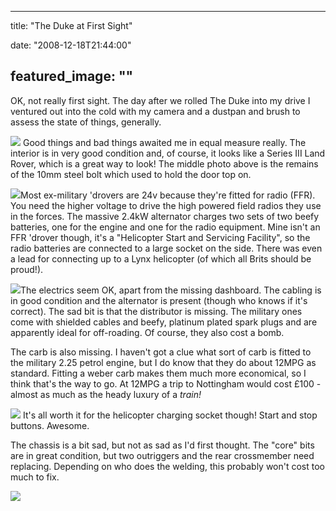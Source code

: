 
---
title: "The Duke at First Sight"

date: "2008-12-18T21:44:00"

featured_image: ""
---


OK, not really first sight.  The day after we rolled The Duke into my drive I ventured out into the cold with my camera and a dustpan and brush to assess the state of things, generally.

<a href="http://3.bp.blogspot.com/_62oTnOHwOSo/SUrG6s8IiWI/AAAAAAAAAB0/M2SszmJUOS8/s1600-h/IMG_4256.JPG"><img src="http://3.bp.blogspot.com/_62oTnOHwOSo/SUrG6s8IiWI/AAAAAAAAAB0/M2SszmJUOS8/s200/IMG_4256.JPG"/></a>
Good things and bad things awaited me in equal measure really.  The interior is in very good condition and, of course, it looks like a Series III Land Rover, which is a great way to look!  The middle photo above is the remains of the 10mm steel bolt which used to hold the door top on.

<a href="http://2.bp.blogspot.com/_62oTnOHwOSo/SUrJKbToNxI/AAAAAAAAACU/SMh-qJeGhPk/s1600-h/IMG_4283.JPG"><img src="http://2.bp.blogspot.com/_62oTnOHwOSo/SUrJKbToNxI/AAAAAAAAACU/SMh-qJeGhPk/s200/IMG_4283.JPG"/></a>Most ex-<span>military</span> 'drovers are 24v because they're fitted for radio (<span><span>FFR</span></span>).  You need the higher voltage to drive the high powered field radios they use in the forces.  The massive 2.4kW alternator charges two sets of two beefy batteries, one for the engine and one for the radio equipment.  Mine isn't an <span><span>FFR</span></span> 'drover though, it's a "Helicopter Start and Servicing Facility", so the radio batteries are connected to a large socket on the side.  There was even a lead for connecting up to a Lynx helicopter (of which all Brits should be proud!).

<a href="http://1.bp.blogspot.com/_62oTnOHwOSo/SUrIvUWXYcI/AAAAAAAAACE/jHa8niWdlJI/s1600-h/IMG_4321.JPG"><img src="http://1.bp.blogspot.com/_62oTnOHwOSo/SUrIvUWXYcI/AAAAAAAAACE/jHa8niWdlJI/s200/IMG_4321.JPG"/></a>The electrics seem OK, <span>apart</span> from the missing dashboard.  The cabling is in good condition and the alternator is present (though who knows if it's correct).  The sad bit is that the <span>distributor</span> is missing.  The <span>military</span> ones come with shielded cables and beefy, <span>platinum</span> plated spark plugs and are apparently ideal for off-<span><span>roading</span></span>.  Of course, they also cost a bomb.

The <span><span>carb</span></span> is also missing.  I haven't got a clue what sort of <span><span>carb</span></span> is fitted to the <span>military</span> 2.25 petrol engine, but I do know that they do about 12MPG as standard.  Fitting a <span><span>weber</span></span> <span><span>carb</span></span> makes them much more economical, so I think that's the way to go.  At 12MPG a trip to Nottingham would cost £100 - almost as much as the heady luxury of a <span style="font-style: italic;">train!</span>

<a href="http://4.bp.blogspot.com/_62oTnOHwOSo/SUrOBd9mklI/AAAAAAAAACs/LllzTHvkMII/s1600-h/IMG_4320.JPG"><img src="http://4.bp.blogspot.com/_62oTnOHwOSo/SUrOBd9mklI/AAAAAAAAACs/LllzTHvkMII/s200/IMG_4320.JPG"/></a>
It's all worth it for the helicopter charging socket though!  Start and stop buttons.  Awesome.

The chassis is a bit sad, but not as sad as I'd first thought.  The "core" bits are in great condition, but two outriggers and the rear crossmember need replacing.  Depending on who does the welding, this probably won't cost too much to fix.

<a href="http://1.bp.blogspot.com/_62oTnOHwOSo/SUrRy2-xb2I/AAAAAAAAAC8/hDihhb08et8/s1600-h/IMG_4361.JPG"><img src="http://1.bp.blogspot.com/_62oTnOHwOSo/SUrRy2-xb2I/AAAAAAAAAC8/hDihhb08et8/s200/IMG_4361.JPG"/></a>